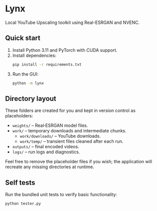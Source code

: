 # Lynx

Local YouTube Upscaling toolkit using Real-ESRGAN and NVENC.

## Quick start

1. Install Python 3.11 and PyTorch with CUDA support.
2. Install dependencies:
   ```bash
   pip install -r requirements.txt
   ```
3. Run the GUI:
   ```bash
   python -m lynx
   ```

## Directory layout

These folders are created for you and kept in version control as placeholders:

- `weights/` – Real‑ESRGAN model files.
- `work/` – temporary downloads and intermediate chunks.
  - `work/downloads/` – YouTube downloads.
  - `work/temp/` – transient files cleaned after each run.
- `outputs/` – final encoded videos.
- `logs/` – run logs and diagnostics.

Feel free to remove the placeholder files if you wish; the application will recreate any missing directories at runtime.

## Self tests

Run the bundled unit tests to verify basic functionality:

```bash
python tester.py
```

